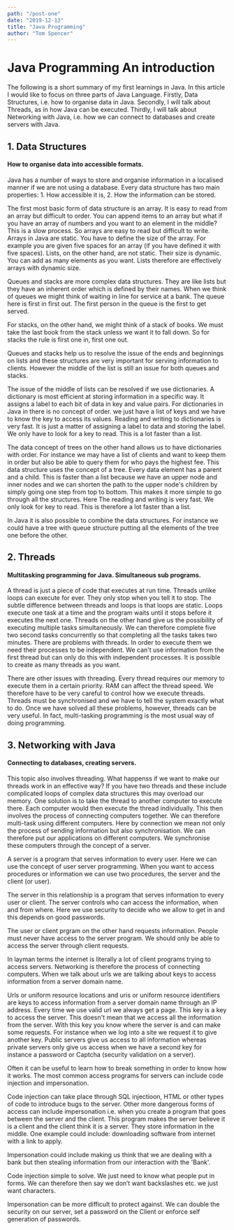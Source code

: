 ```yaml
---
path: "/post-one"
date: "2019-12-13"
title: "Java Programming"
author: "Tom Spencer"
---
```


# Java Programming An introduction

The following is a short summary of my first learnings in Java. In this article I would like to focus on three parts of Java Language. Firstly, Data Structures, i.e. how to organise data in Java. Secondly, I will talk about Threads, as in how Java can be executed. Thirdly, I will talk about Networking with Java, i.e. how we can connect to databases and create servers with Java.

## 1. Data Structures
#### How to organise data into accessible formats.

Java has a number of ways to store and organise information in a localised manner if we are not using a database. Every data structure has two main properties: 1. How accessible it is, 2. How the information can be stored.

The first most basic form of data structure is an array. It is easy to read from an array but difficult to order. You can append items to an array but what if you have an array of numbers and you want to an element in the middle? This is a slow process. So arrays are easy to read but difficult to write. Arrays in Java are static. You have to define the size of the array. For example you are given five spaces for an array (if you have defined it with five spaces). Lists, on the other hand, are not static. Their size is dynamic. You can add as many elements as you want. Lists therefore are effectively arrays with dynamic size.

Queues and stacks are more complex data structures. They are like lists but they have an inherent order which is defined by their names. When we think of queues we might think of waiting in line for service at a bank. The queue here is first in first out. The first person in the queue is the first to get served.

For stacks, on the other hand, we might think of a stack of books. We must take the last book from the stack unless we want it to fall down. So for stacks the rule is first one in, first one out.

Queues and stacks help us to resolve the issue of the ends and beginnings on lists and these structures are very important for serving information to clients. However the middle of the list is still an issue for both queues and stacks.

The issue of the middle of lists can be resolved if we use dictionaries. A dictionary is most efficient at storing information in a specific way. It assigns a label to each bit of data in key and value pairs. For dictionaries in Java in there is no concept of order. we just have a list of keys and we have to know the key to access its values. Reading and writing to dictionaries is very fast. It is just a matter of assigning a label to data and storing the label. We only have to look for a key to read. This is a lot faster than a list.

The data concept of trees on the other hand allows us to have dictionaries with order. For instance we may have a list of clients and want to keep them in order but also be able to query them for who pays the highest fee. This data structure uses the concept of a tree. Every data element has a parent and a child. This is faster than a list because we have an upper node and inner nodes and we can shorten the path to the upper node's children by simply going one step from top to bottom. This makes it more simple to go through all the structures. Here The reading and writing is very fast.
We only look for key to read. This is therefore a lot faster than a list.

In Java it is also possible to combine the data structures. For instance we could have a tree with queue structure putting all the elements of the tree one before the other.

## 2. Threads
#### Multitasking programming for Java. Simultaneous sub programs.

A thread is just a piece of code that executes at run time. Threads unlike loops can execute for ever. They only stop when you tell it to stop. The subtle difference between threads and loops is that loops are static. Loops execute one task at a time and the program waits until it stops before it executes the next one. Threads on the other hand give us the possibility of executing multiple tasks simultaneously. We can therefore complete five two second tasks concurrently so that completing all the tasks takes two minutes. There are problems with threads. In order to execute them we need their processes to be independent. We can't use information from the first thread but can only do this with independent processes. It is possible to create as many threads as you want.

There are other issues with threading. Every thread requires our memory to execute them in a certain priority. RAM can affect the thread speed. We therefore have to be very careful to control how we execute threads. Threads must be synchronised and we have to tell the system exactly what to do. Once we have solved all these problems, however, threads can be very useful. In fact, multi-tasking programming is the most usual way of doing programming.

## 3. Networking with Java
#### Connecting to databases, creating servers.

This topic also involves threading. What happenss if we want to make our threads work in an effective way? If you have two threads and these include complicated loops of complex data structures this may overload our memory. One solution is to take the thread to another computer to execute there. Each computer would then execute the thread individually. This then involves the process of connecting computers together. We can therefore multi-task using different computers. Here by connection we mean not only the process of sending information but also synchronisation. We can therefore put our applications on different computers. We synchronise these computers through the concept of a server.

A server is a program that serves information to every user. Here we can use the concept of user server programming. When you want to access procedures or information we can use two procedures, the server and the client (or user).

The server in this relationship is a program that serves information to every user or client. The server controls who can access the information, when and from where. Here we use security to decide who we allow to get in and this depends on good passwords.

The user or client prgram on the other hand requests information. People must never have access to the server program. We should only be able to access the server through client requests.

In layman terms the internet is literally a lot of client programs trying to access servers. Networking is therefore the process of connecting computers. When we talk about urls we are talking about keys to access information from a server domain name.

Urls or uniform resource locations and uris or uniform resource identifiers are keys to access information from a server domain name through an IP address. Every time we use valid url we always get a page. This key is a key to access the server. This doesn't mean that we access all the information from the server. With this key you know where the server is and can make some requests. For instance when we log into a site we request it to give another key. Public servers give us access to all information whereas private servers only give us access when we have a second key for instance a password or Captcha (security validation on a server).

Often it can be useful to learn how to break something in order to know how it works. The most common access programs for servers can include code injection and impersonation.

Code injection can take place through SQL injectioon, HTML or other types of code to introduce bugs to the server. Other more dangerous forms of access can include impersonation i.e. when you create a program that goes between the server and the client. This program makes the server believe it is a client and the client think it is a server. They store information in the middle. One example could include: downloading software from internet with a link to apply. 

Impersonation could include making us think that we are dealing with a bank but then stealing information from our interaction with the 'Bank'.

Code injection simple to solve. We just need to know what people put in forms. We can therefore then say we don’t want backslashes etc. we just want characters. 

Impersonation can be more difficult to protect against. We can double the security on our server, set a password on the Client or enforce self generation of passwords.

